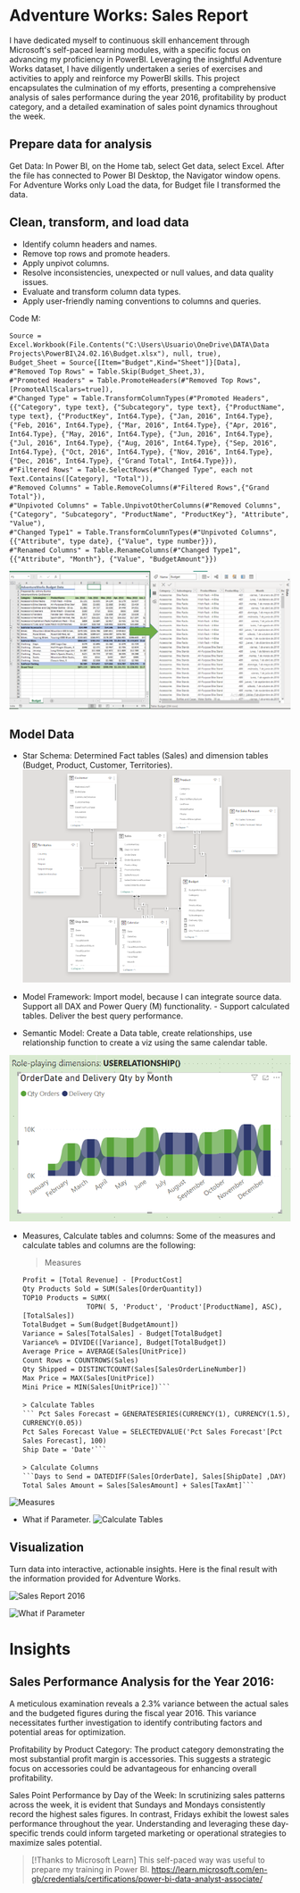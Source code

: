 # Adventure Works: Sales Report

I have dedicated myself to continuous skill enhancement through Microsoft's self-paced learning modules, with a specific focus on advancing my proficiency in PowerBI. Leveraging the insightful Adventure Works dataset, I have diligently undertaken a series of exercises and activities to apply and reinforce my PowerBI skills. This project encapsulates the culmination of my efforts, presenting a comprehensive analysis of sales performance during the year 2016, profitability by product category, and a detailed examination of sales point dynamics throughout the week. 

## Prepare data for analysis

Get Data: In Power BI, on the Home tab, select Get data, select Excel. After the file has connected to Power BI Desktop, the Navigator window opens. For Adventure Works only Load the data, for Budget file I transformed the data.

## Clean, transform, and load data

- Identify column headers and names.
- Remove top rows and promote headers.
- Apply unpivot columns.
- Resolve inconsistencies, unexpected or null values, and data quality issues.
- Evaluate and transform column data types.
- Apply user-friendly naming conventions to columns and queries.

Code M:

    Source = Excel.Workbook(File.Contents("C:\Users\Usuario\OneDrive\DATA\Data Projects\PowerBI\24.02.16\Budget.xlsx"), null, true),
    Budget_Sheet = Source{[Item="Budget",Kind="Sheet"]}[Data],
    #"Removed Top Rows" = Table.Skip(Budget_Sheet,3),
    #"Promoted Headers" = Table.PromoteHeaders(#"Removed Top Rows", [PromoteAllScalars=true]),
    #"Changed Type" = Table.TransformColumnTypes(#"Promoted Headers",{{"Category", type text}, {"Subcategory", type text}, {"ProductName", type text}, {"ProductKey", Int64.Type}, {"Jan, 2016", Int64.Type}, {"Feb, 2016", Int64.Type}, {"Mar, 2016", Int64.Type}, {"Apr, 2016", Int64.Type}, {"May, 2016", Int64.Type}, {"Jun, 2016", Int64.Type}, {"Jul, 2016", Int64.Type}, {"Aug, 2016", Int64.Type}, {"Sep, 2016", Int64.Type}, {"Oct, 2016", Int64.Type}, {"Nov, 2016", Int64.Type}, {"Dec, 2016", Int64.Type}, {"Grand Total", Int64.Type}}),
    #"Filtered Rows" = Table.SelectRows(#"Changed Type", each not Text.Contains([Category], "Total")),
    #"Removed Columns" = Table.RemoveColumns(#"Filtered Rows",{"Grand Total"}),
    #"Unpivoted Columns" = Table.UnpivotOtherColumns(#"Removed Columns", {"Category", "Subcategory", "ProductName", "ProductKey"}, "Attribute", "Value"),
    #"Changed Type1" = Table.TransformColumnTypes(#"Unpivoted Columns",{{"Attribute", type date}, {"Value", type number}}),
    #"Renamed Columns" = Table.RenameColumns(#"Changed Type1",{{"Attribute", "Month"}, {"Value", "BudgetAmount"}})



![Transform Data](image-2.png)

## Model Data

- Star Schema: Determined Fact tables (Sales) and dimension tables (Budget, Product, Customer, Territories).
![Star Schema](image-1.png)

- Model Framework: Import model, because I can integrate source data. Support all DAX and Power Query (M) functionality. - Support calculated tables. Deliver the best query performance.
- Semantic Model: Create a Data table, create relationships, use relationship function to create a viz using the same calendar table.

![USERELATIONSHIP()](image-3.png)

- Measures, Calculate tables and columns:
Some of the measures and calculate tables and columns are the following:
    
    > Measures
    ```Delivery Qty = CALCULATE(COUNT(Sales[SalesOrderNumber]), USERELATIONSHIP(Sales[ShipDate],'Calendar'[Date]))
    Profit = [Total Revenue] - [ProductCost]
    Qty Products Sold = SUM(Sales[OrderQuantity])
    TOP10 Products = SUMX(
                    TOPN( 5, 'Product', 'Product'[ProductName], ASC), [TotalSales])
    TotalBudget = Sum(Budget[BudgetAmount])
    Variance = Sales[TotalSales] - Budget[TotalBudget]
    Variance% = DIVIDE([Variance], Budget[TotalBudget])
    Average Price = AVERAGE(Sales[UnitPrice])
    Count Rows = COUNTROWS(Sales)
    Qty Shipped = DISTINCTCOUNT(Sales[SalesOrderLineNumber])
    Max Price = MAX(Sales[UnitPrice])
    Mini Price = MIN(Sales[UnitPrice])```
    
    > Calculate Tables
   ``` Pct Sales Forecast = GENERATESERIES(CURRENCY(1), CURRENCY(1.5), CURRENCY(0.05))
    Pct Sales Forecast Value = SELECTEDVALUE('Pct Sales Forecast'[Pct Sales Forecast], 100)
    Ship Date = 'Date'```

    > Calculate Columns
    ```Days to Send = DATEDIFF(Sales[OrderDate], Sales[ShipDate] ,DAY)
    Total Sales Amount = Sales[SalesAmount] + Sales[TaxAmt]```

![Measures](image-4.png)

- What if Parameter.
![Calculate Tables](image-5.png)


## Visualization
Turn data into interactive, actionable insights. Here is the final result with the information provided for Adventure Works.

![Sales Report 2016](image.png)

![What if Parameter](image-6.png)

# Insights 

## Sales Performance Analysis for the Year 2016:

A meticulous examination reveals a 2.3% variance between the actual sales and the budgeted figures during the fiscal year 2016. This variance necessitates further investigation to identify contributing factors and potential areas for optimization.

Profitability by Product Category:
The product category demonstrating the most substantial profit margin is accessories. This suggests a strategic focus on accessories could be advantageous for enhancing overall profitability.

Sales Point Performance by Day of the Week:
In scrutinizing sales patterns across the week, it is evident that Sundays and Mondays consistently record the highest sales figures. In contrast, Fridays exhibit the lowest sales performance throughout the year. Understanding and leveraging these day-specific trends could inform targeted marketing or operational strategies to maximize sales potential.

> [!Thanks to Microsoft Learn]
> This self-paced way was useful to prepare my training in Power BI. https://learn.microsoft.com/en-gb/credentials/certifications/power-bi-data-analyst-associate/ 
